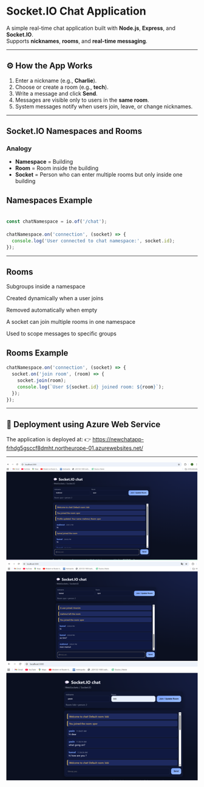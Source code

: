 # Socket.IO Chat Application

A simple real-time chat application built with **Node.js**, **Express**, and **Socket.IO**.  
Supports **nicknames**, **rooms**, and **real-time messaging**.

---

## ⚙️ How the App Works

1. Enter a nickname (e.g., **Charlie**).  
2. Choose or create a room (e.g., **tech**).  
3. Write a message and click **Send**.  
4. Messages are visible only to users in the **same room**.  
5. System messages notify when users join, leave, or change nicknames.

---

## Socket.IO Namespaces and Rooms

### Analogy
- **Namespace** = Building  
- **Room** = Room inside the building  
- **Socket** = Person who can enter multiple rooms but only inside one building

## Namespaces Example

```js

const chatNamespace = io.of('/chat');

chatNamespace.on('connection', (socket) => {
  console.log('User connected to chat namespace:', socket.id);
});
```


---
## Rooms

Subgroups inside a namespace

Created dynamically when a user joins

Removed automatically when empty

A socket can join multiple rooms in one namespace

Used to scope messages to specific groups

## Rooms Example
```js
chatNamespace.on('connection', (socket) => {
  socket.on('join room', (room) => {
    socket.join(room);
    console.log(`User ${socket.id} joined room: ${room}`);
  });
});
```


---

## 🚀 Deployment using Azure Web Service

The application is deployed at:
👉 https://newchatapp-frhdg5gsccf8dmht.northeurope-01.azurewebsites.net/


---


![chat Screenshot](images/locall01.png)  
![chat Screenshot](images/locall02.png)  
![chat Screenshot](images/locall03.png) 